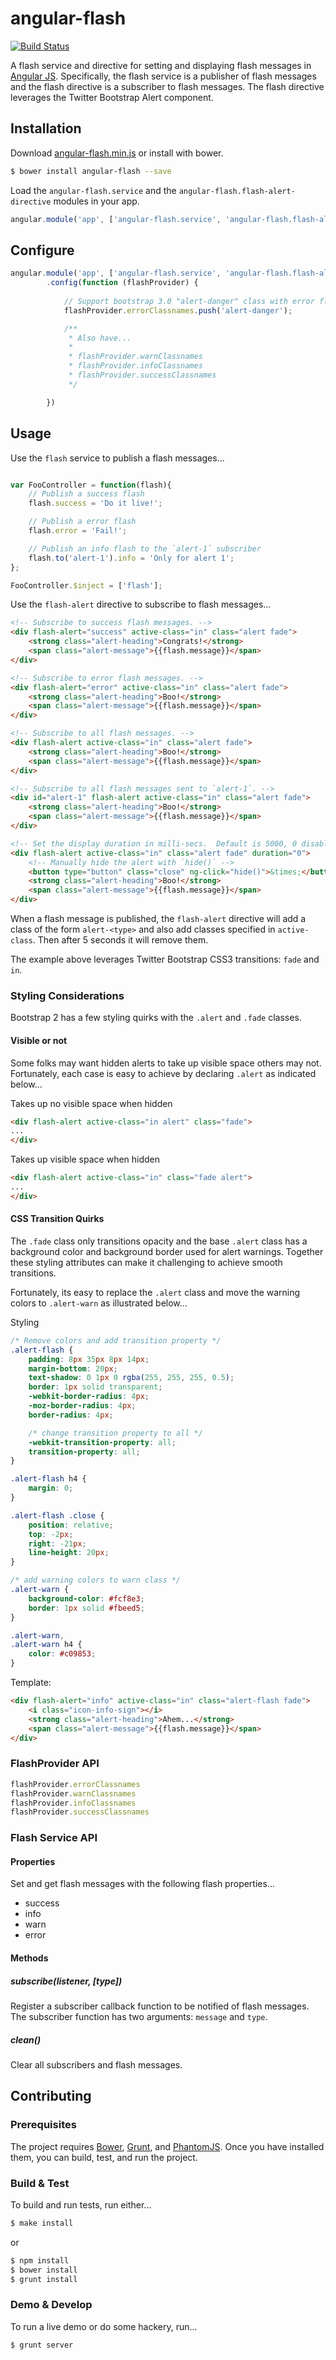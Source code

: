 # angular-flash

[![Build Status](https://travis-ci.org/wmluke/angular-flash.png?branch=master)](https://travis-ci.org/wmluke/angular-flash)

A flash service and directive for setting and displaying flash messages in [Angular JS](http://angularjs.org).  Specifically, the flash service is a publisher of flash messages and the flash directive is a subscriber to flash messages.  The flash directive leverages the Twitter Bootstrap Alert component.

## Installation

Download [angular-flash.min.js](https://github.com/wmluke/angular-flash/blob/master/dist/angular-flash.min.js) or install with bower.

```bash
$ bower install angular-flash --save
```

Load the `angular-flash.service` and the `angular-flash.flash-alert-directive` modules in your app.

```javascript
angular.module('app', ['angular-flash.service', 'angular-flash.flash-alert-directive']);
```

## Configure

```javascript
angular.module('app', ['angular-flash.service', 'angular-flash.flash-alert-directive'])
        .config(function (flashProvider) {
        
            // Support bootstrap 3.0 "alert-danger" class with error flash types
            flashProvider.errorClassnames.push('alert-danger');

            /**
             * Also have...
             *
             * flashProvider.warnClassnames
             * flashProvider.infoClassnames
             * flashProvider.successClassnames
             */

        })
```

## Usage

Use the `flash` service to publish a flash messages...

```javascript

var FooController = function(flash){
    // Publish a success flash
    flash.success = 'Do it live!';

    // Publish a error flash
    flash.error = 'Fail!';

    // Publish an info flash to the `alert-1` subscriber
    flash.to('alert-1').info = 'Only for alert 1';
};

FooController.$inject = ['flash'];

```

Use the `flash-alert` directive to subscribe to flash messages...

```html
<!-- Subscribe to success flash messages. -->
<div flash-alert="success" active-class="in" class="alert fade">
    <strong class="alert-heading">Congrats!</strong>
    <span class="alert-message">{{flash.message}}</span>
</div>

<!-- Subscribe to error flash messages. -->
<div flash-alert="error" active-class="in" class="alert fade">
    <strong class="alert-heading">Boo!</strong>
    <span class="alert-message">{{flash.message}}</span>
</div>

<!-- Subscribe to all flash messages. -->
<div flash-alert active-class="in" class="alert fade">
    <strong class="alert-heading">Boo!</strong>
    <span class="alert-message">{{flash.message}}</span>
</div>

<!-- Subscribe to all flash messages sent to `alert-1`. -->
<div id="alert-1" flash-alert active-class="in" class="alert fade">
    <strong class="alert-heading">Boo!</strong>
    <span class="alert-message">{{flash.message}}</span>
</div>

<!-- Set the display duration in milli-secs.  Default is 5000, 0 disables the fade-away. -->
<div flash-alert active-class="in" class="alert fade" duration="0">
    <!-- Manually hide the alert with `hide()` -->
    <button type="button" class="close" ng-click="hide()">&times;</button>
    <strong class="alert-heading">Boo!</strong>
    <span class="alert-message">{{flash.message}}</span>
</div>
```

When a flash message is published, the `flash-alert` directive will add a class of the form `alert-<type>` and also add classes specified in `active-class`.  Then after 5 seconds it will remove them.

The example above leverages Twitter Bootstrap CSS3 transitions: `fade` and `in`.

### Styling Considerations

Bootstrap 2 has a few styling quirks with the `.alert` and `.fade` classes.

#### Visible or not

Some folks may want hidden alerts to take up visible space others may not.  Fortunately, each case is easy to achieve by declaring `.alert` as indicated below...

Takes up no visible space when hidden
```html
<div flash-alert active-class="in alert" class="fade">
...
</div>
```

Takes up visible space when hidden
```html
<div flash-alert active-class="in" class="fade alert">
...
</div>
```

#### CSS Transition Quirks

The `.fade` class only transitions opacity and the base `.alert` class has a background color and background border used for alert warnings.  Together these styling attributes can make it challenging to achieve smooth transitions.

Fortunately, its easy to replace the `.alert` class and move the warning colors to `.alert-warn` as illustrated below...

Styling
```css
/* Remove colors and add transition property */
.alert-flash {
    padding: 8px 35px 8px 14px;
    margin-bottom: 20px;
    text-shadow: 0 1px 0 rgba(255, 255, 255, 0.5);
    border: 1px solid transparent;
    -webkit-border-radius: 4px;
    -moz-border-radius: 4px;
    border-radius: 4px;

    /* change transition property to all */
    -webkit-transition-property: all;
    transition-property: all;
}

.alert-flash h4 {
    margin: 0;
}

.alert-flash .close {
    position: relative;
    top: -2px;
    right: -21px;
    line-height: 20px;
}

/* add warning colors to warn class */
.alert-warn {
    background-color: #fcf8e3;
    border: 1px solid #fbeed5;
}

.alert-warn,
.alert-warn h4 {
    color: #c09853;
}
```

Template:
```html
<div flash-alert="info" active-class="in" class="alert-flash fade">
    <i class="icon-info-sign"></i>
    <strong class="alert-heading">Ahem...</strong>
    <span class="alert-message">{{flash.message}}</span>
</div>
```

### FlashProvider API

```javascript
flashProvider.errorClassnames
flashProvider.warnClassnames
flashProvider.infoClassnames
flashProvider.successClassnames
```

### Flash Service API

#### Properties
Set and get flash messages with the following flash properties...

* success
* info
* warn
* error

#### Methods

##### subscribe(listener, [type])
Register a subscriber callback function to be notified of flash messages.  The subscriber function has two arguments: `message` and `type`.

##### clean()
Clear all subscribers and flash messages.

## Contributing

### Prerequisites

The project requires [Bower](http://bower.io), [Grunt](http://gruntjs.com), and [PhantomJS](http://phantomjs.org).  Once you have installed them, you can build, test, and run the project.

### Build & Test

To build and run tests, run either...

```bash
$ make install
```

or

```bash
$ npm install
$ bower install
$ grunt install
```

### Demo & Develop

To run a live demo or do some hackery, run...

```bash
$ grunt server
```
